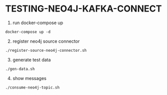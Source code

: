 # TESTING-NEO4J-KAFKA-CONNECT

1. run docker-compose up

```
docker-compose up -d
```

2. register neo4j source connector

```
./register-source-neo4j-connector.sh
```

3. generate test data

```
./gen-data.sh
```

4. show messages

```
./consume-neo4j-topic.sh
```